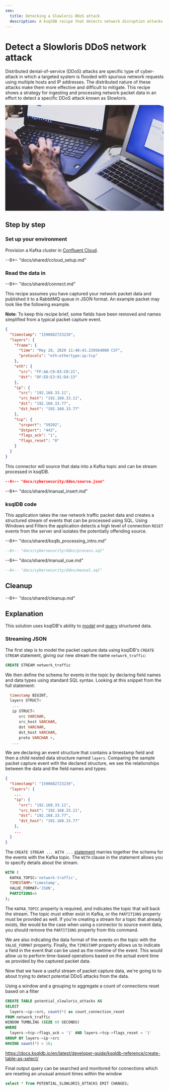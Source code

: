 ```yaml
---
seo:
  title: Detecking a Slowloris DDoS attack 
  description: A ksqlDB recipe that detects network disruption attacks by processing packet data
---
```


# Detect a Slowloris DDoS network attack 

Distributed denial-of-service (DDoS) attacks are specific type of cyber-attack in which a targeted system is flooded with spurious network requests using multiple hosts and IP addresses. The distributed nature of these attacks make them more effective and difficult to mitigate. This recipe shows a strategy for ingesting and processing network packet data in an effort to detect a specific DDoS attack known as Slowloris.

![slowloris_attack](../../img/ssh-attack.jpg)

## Step by step

### Set up your environment

Provision a Kafka cluster in [Confluent Cloud](https://www.confluent.io/confluent-cloud/tryfree/?utm_source=github&utm_medium=ksqldb_recipes&utm_campaign=online_dating).

--8<-- "docs/shared/ccloud_setup.md"

### Read the data in

--8<-- "docs/shared/connect.md"

This recipe assumes you have captured your network packet data and published it to a RabbitMQ queue in JSON format. An example packet may look like the following example. 

**Note**: To keep this recipe brief, some fields have been removed and names simplified from a typical packet capture event.

```json
{
  "timestamp": "1590682723239",
  "layers": {
    "frame": { 
      "time": "May 28, 2020 11:48:43.239564000 CST",
      "protocols": "eth:ethertype:ip:tcp"
    },
    "eth": { 
      "src": "FF:AA:C9:83:C0:21",
      "dst": "DF:ED:E3:91:D4:13"
    },
    "ip": {
      "src": "192.168.33.11",
      "src_host": "192.168.33.11",
      "dst": "192.168.33.77",
      "dst_host": "192.168.33.77"
    },
    "tcp": { 
      "srcport": "59202",
      "dstport": "443",
      "flags_ack": "1",
      "flags_reset": "0"
    }
  }
}
```

This connector will source that data into a Kafka topic and can be stream processed in ksqlDB.

```json
--8<-- "docs/cybersecurity/ddos/source.json"
```

--8<-- "docs/shared/manual_insert.md"

### ksqlDB code

This application takes the raw network traffic packet data and creates a structured stream of events that can be processed using SQL. Using Windows and Filters the application detects a high level of connection `RESET` events from the server and isolates the potentially offending source.

--8<-- "docs/shared/ksqlb_processing_intro.md"

``` sql
--8<-- "docs/cybersecurity/ddos/process.sql"
```

--8<-- "docs/shared/manual_cue.md"

```sql
--8<-- "docs/cybersecurity/ddos/manual.sql"
```
## Cleanup

--8<-- "docs/shared/cleanup.md"

## Explanation

This solution uses ksqlDB's ability to [model](https://www.confluent.io/blog/ksqldb-techniques-that-make-stream-processing-easier-than-ever/) and [query](https://docs.ksqldb.io/en/latest/how-to-guides/query-structured-data/) structured data. 

### Streaming JSON

The first step is to model the packet capture data using ksqlDB's `CREATE STREAM` statement, giving our new stream the name `network_traffic`:

```sql
CREATE STREAM network_traffic
```

We then define the schema for events in the topic by declaring field names and data types using standard SQL syntax. Looking at this snippet from the full statement:

```sql
  timestamp BIGINT,
  layers STRUCT<
   ...
   ip STRUCT< 
      src VARCHAR, 
      src_host VARCHAR, 
      dst VARCHAR, 
      dst_host VARCHAR, 
      proto VARCHAR >,
   ...
```

We are declaring an event structure that contains a timestamp field and then a child nested data structure named `layers`. Comparing the sample packet capture event with the declared structure, we see the relationships between the data and the field names and types:

```json
{
  "timestamp": "1590682723239",
  "layers": {
    ...
    "ip": {
      "src": "192.168.33.11",
      "src_host": "192.168.33.11",
      "dst": "192.168.33.77",
      "dst_host": "192.168.33.77"
    },
    ...
  }
}

```

The `CREATE STREAM ... WITH ...` [statement](https://docs.ksqldb.io/en/latest/developer-guide/ksqldb-reference/create-stream/) marries together the schema for the events with the Kafka topic. The `WITH` clause in the statement allows you to specify details about the stream. 

```sql
WITH (
  KAFKA_TOPIC='network-traffic', 
  TIMESTAMP='timestamp', 
  VALUE_FORMAT='JSON', 
  PARTITIONS=6
);
```

The `KAFKA_TOPIC` property is required, and indicates the topic that will back the stream. The topic must either exist in Kafka, or the `PARTITIONS` property must be provided as well. If you're creating a stream for a topic that already exists, like would be the case when using a connector to source event data, you should remove the `PARTITIONS` property from this command.

We are also indicating the data format of the events on the topic with the `VALUE_FORMAT` property. Finally, the `TIMESTAMP` property allows us to indicate a field in the event that can be used as the rowtime of the event. This would allow us to perform time-based operations based on the actual event time as provided by the captured packet data.

Now that we have a useful stream of packet capture data, we're going to to about trying to detect potential DDoS attacks from the data.

Using a window and a grouping to aggregate a count of connections reset based on a filter

```sql
CREATE TABLE potential_slowloris_attacks AS 
SELECT 
  layers->ip->src, count(*) as count_connection_reset
FROM network_traffic 
WINDOW TUMBLING (SIZE 60 SECONDS)
WHERE 
  layers->tcp->flags_ack = '1' AND layers->tcp->flags_reset = '1'
GROUP BY layers->ip->src
HAVING count(*) > 10;
```

https://docs.ksqldb.io/en/latest/developer-guide/ksqldb-reference/create-table-as-select/

Final output query can be searched and monitored for connections which are 
reseting an unusual amount times within the window

```sql
select * from POTENTIAL_SLOWLORIS_ATTACKS EMIT CHANGES;
```
